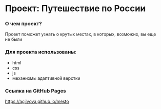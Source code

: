 # Проект: Путешествие по России

### О чем проект?
Проект поможет узнать о крутых местах, в  которых, возможно, вы еще не были

### Для проекта использованы:
* html
* css
* js
* механизмы адаптивной верстки

### Ссылка на GitHub Pages
https://agilyova.github.io/mesto
